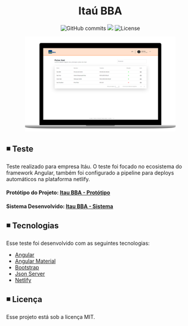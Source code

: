 <h1 align="center">
  Itaú BBA
</h1>

<p align="center">
  
  <img alt="GitHub commits" src="https://badgen.net/github/commits/matheusasg09/Projeto-Ranek">

  <img  src="https://badgen.net/badge/stars/%E2%98%85%E2%98%85%E2%98%85%E2%98%85%E2%98%85">
  
  <img alt="License" src="https://badgen.net/badge/license/MIT/blue">
  
</p>

<p align="center">
  <img alt="Frontend" src="https://github.com/matheusasg09/teste-itau/blob/main/src/assets/img/itau-git.png" width="80%">
</p>

## ◾ Teste

Teste realizado para empresa Itáu. O teste foi focado no ecosistema do framework Angular, também foi configurado a pipeline para deploys automáticos na plataforma netlify.

#### Protótipo do Projeto: [Itau BBA - Protótipo](https://projects.invisionapp.com/share/P510TQNYQ3TJ#/screens/450456419)

#### Sistema Desenvolvido: [Itau BBA - Sistema](https://zealous-brown-460062.netlify.app/)

## ◾ Tecnologias

Esse teste foi desenvolvido com as seguintes tecnologias:

- [Angular](https://angular.io/)
- [Angular Material](https://material.angular.io/)
- [Bootstrap](https://getbootstrap.com/)
- [Json Server](https://my-json-server.typicode.com/)
- [Netlify](https://www.netlify.com/)

## ◾ Licença

Esse projeto está sob a licença MIT.

